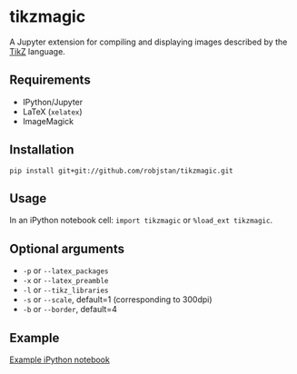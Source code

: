 # tikzmagic

A Jupyter extension for compiling and displaying images described by the [TikZ](http://www.texample.net/tikz/) language.

## Requirements

- IPython/Jupyter
- LaTeX (`xelatex`)
- ImageMagick

## Installation

```pip install git+git://github.com/robjstan/tikzmagic.git```

## Usage

In an iPython notebook cell: `import tikzmagic` or `%load_ext tikzmagic`.

## Optional arguments

- `-p` or `--latex_packages`
- `-x` or `--latex_preamble`
- `-l` or `--tikz_libraries`
- `-s` or `--scale`, default=1 (corresponding to 300dpi)
- `-b` or `--border`, default=4

## Example

[Example iPython notebook](example.ipynb)
